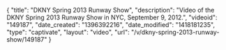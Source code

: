 {
    "title": "DKNY Spring 2013 Runway Show",
    "description": "Video of the DKNY Spring 2013 Runway Show in NYC, September 9, 2012.",
    "videoid": "149187",
    "date_created": "1396392216",
    "date_modified": "1418181235",
    "type": "captivate",
    "layout": "video",
    "url": "\/v\/dkny-spring-2013-runway-show\/149187"
}